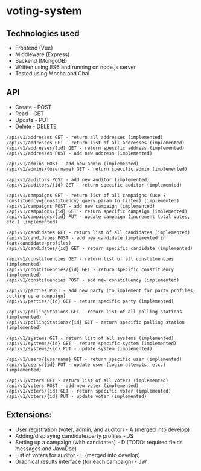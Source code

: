 # voting-system
## Technologies used
* Frontend (Vue)
* Middleware (Express)
* Backend (MongoDB)
* Written using ES6 and running on node.js server
* Tested using Mocha and Chai

## API
* Create - POST
* Read - GET
* Update - PUT
* Delete - DELETE
```
/api/v1/addresses GET - return all addresses (implemented)
/api/v1/addresses GET - return list of all addresses (implemented)
/api/v1/addresses/{id} GET - return specific address (implemented)
/api/v1/addresses POST - add new address (implemented)

/api/v1/admins POST - add new admin (implemented)
/api/v1/admins/{username} GET - return specific admin (implemented)

/api/v1/auditors POST - add new auditor (implemented)
/api/v1/auditors/{id} GET - return specific auditor (implemented)

/api/v1/campaigns GET - return list of all campaigns (use ?constituency={constituency} query param to filter) (implemented)
/api/v1/campaigns POST - add new campaign (implemented)
/api/v1/campaigns/{id} GET - return specific campaign (implemented)
/api/v1/campaigns/{id} PUT - update campaign (increment total votes, etc.) (implemented)

/api/v1/candidates GET - return list of all candidates (implemented)
/api/v1/candidates POST - add new candidate (implemented in feat/candidate-profiles)
/api/v1/candidates/{id} GET - return specific candidate (implemented)

/api/v1/constituencies GET - return list of all constituencies (implemented)
/api/v1/constituencies/{id} GET - return specific constituency (implemented)
/api/v1/constituencies POST - add new constituency (implemented)

/api/v1/parties POST - add new party (to implement for party profiles, setting up a campaign)
/api/v1/parties/{id} GET - return specific party (implemented)

/api/v1/pollingStations GET - return list of all polling stations (implemented)
/api/v1/pollingStations/{id} GET - return specific polling station (implemented)

/api/v1/systems GET - return list of all systems (implemented)
/api/v1/systems/{id} GET - return specific system (implemented)
/api/v1/systems/{id} PUT - update system (implemented)

/api/v1/users/{username} GET - return specific user (implemented)
/api/v1/users/{id} PUT - update user (login attempts, etc.) (implemented)

/api/v1/voters GET - return list of all voters (implemented)
/api/v1/voters POST - add new voter (implemented)
/api/v1/voters/{id} GET - return specific voter (implemented)
/api/v1/voters/{id} PUT - update voter (implemented)
```

## Extensions:
* User registration (voter, admin, and auditor) - A (merged into develop)
* Adding/displaying candidate/party profiles - JS
* Setting up a campaign (with candidates) - D (TODO: required fields messages and JavaDoc)
* List of voters for auditor - L (merged into develop)
* Graphical results interface (for each campaign) - JW
